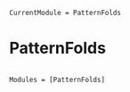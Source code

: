 ```@meta
CurrentModule = PatternFolds
```

# PatternFolds

```@index
```

```@autodocs
Modules = [PatternFolds]
```
